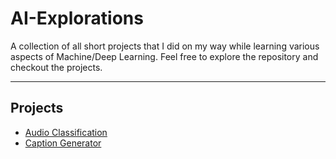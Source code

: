 # AI-Explorations
A collection of all short projects that I did on my way while learning various aspects of Machine/Deep Learning. Feel free to explore the repository and checkout the projects.
___
## Projects
* [Audio Classification](https://github.com/keew13/AI-Explorations/tree/main/Audio%20Classification) 
* [Caption Generator](https://github.com/keew13/AI-Explorations/tree/main/Caption%20Generator)
